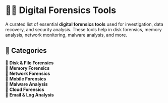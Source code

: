 # 🕵️‍♂️ Digital Forensics Tools  

A curated list of essential **digital forensics tools** used for investigation, data recovery, and security analysis. These tools help in disk forensics, memory analysis, network monitoring, malware analysis, and more.

## 📌 Categories  

🔹 **Disk & File Forensics**  
🔹 **Memory Forensics**  
🔹 **Network Forensics**  
🔹 **Mobile Forensics**  
🔹 **Malware Analysis**  
🔹 **Cloud Forensics**  
🔹 **Email & Log Analysis**  
